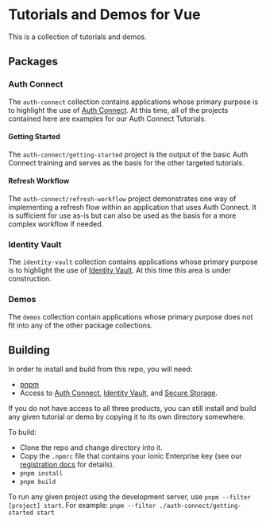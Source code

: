 # Tutorials and Demos for Vue

This is a collection of tutorials and demos.

## Packages

### Auth Connect

The `auth-connect` collection contains applications whose primary purpose is to highlight the use of [Auth Connect](https://ionic.io/docs/auth-connect). At this time, all of the projects contained here are examples for our Auth Connect Tutorials.

#### Getting Started

The `auth-connect/getting-started` project is the output of the basic Auth Connect training and serves as the basis for the other targeted tutorials.

#### Refresh Workflow

The `auth-connect/refresh-workflow` project demonstrates one way of implementing a refresh flow within an application that uses Auth Connect. It is sufficient for use as-is but can also be used as the basis for a more complex workflow if needed.

### Identity Vault

The `identity-vault` collection contains applications whose primary purpose is to highlight the use of [Identity Vault](https://ionic.io/docs/auth-connect). At this time this area is under construction.

### Demos

The `demos` collection contain applications whose primary purpose does not fit into any of the other package collections.

## Building

In order to install and build from this repo, you will need:

- [pnpm](https://pnpm.io/)
- Access to [Auth Connect](https://ionic.io/docs/auth-connect), [Identity Vault](https://ionic.io/docs/identity-vault), and [Secure Storage](https://ionic.io/docs/secure-storage).

If you do not have access to all three products, you can still install and build any given tutorial or demo by copying it to its own directory somewhere.

To build:

- Clone the repo and change directory into it.
- Copy the `.npmrc` file that contains your Ionic Enterprise key (see our [registration docs](https://ionic.io/docs/enterprise-starter/enterprise-key) for details).
- `pnpm install`
- `pnpm build`

To run any given project using the development server, use `pnpm --filter [project] start`. For example: `pnpm --filter ./auth-connect/getting-started start`
